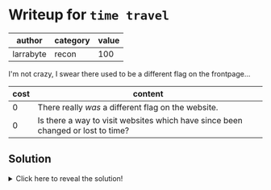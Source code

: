# Writeup for `time travel`

|   author  | category | value |
|-----------|----------|-------|
| larrabyte |  recon   |  100  |

I'm not crazy, I swear there used to be a different flag on the frontpage...

| cost |                                     content                                     |
|------|---------------------------------------------------------------------------------|
|  0   | There really *was* a different flag on the website.                             |
|  0   | Is there a way to visit websites which have since been changed or lost to time? |

## Solution

<details>
<summary>Click here to reveal the solution!</summary>

### The Big Idea

Using the [Wayback Machine](https://archive.org/web) to peek at a previous capture of the CTF homepage.

### Walkthrough

The Wayback Machine is a great resource for viewing archived websites that are either no longer active or have since changed, and can be particularly useful when conducting reconnaissance. For this challenge, a capture was taken with a different flag on the CTF homepage. The flag can be found by plugging in https://ctf.secso.cc and checking the earliest capture.

### Flag(s)

- `OWEEK{7rav3ll1n9_at_88_m1l35_an_h0ur}`

</details>
